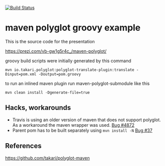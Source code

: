 [![Build Status](https://travis-ci.org/ExampleDriven/maven-polyglot-groovy-example.svg?branch=master)](https://travis-ci.org/ExampleDriven/maven-polyglot-groovy-example)

# maven polyglot groovy example

This is the source code for the presentation

https://prezi.com/vb-gw1g5r4c_/maven-polyglot/

groovy build scripts were initially generated by this command

`mvn io.takari.polyglot:polyglot-translate-plugin:translate -Dinput=pom.xml -Doutput=pom.groovy`

to run an inlined maven plugin run maven-polyglot-submodule like this 

`mvn clean install -Dgenerate-file=true`

## Hacks, workarounds

- Travis is using an older version of maven that does not support polyglot. As a workaround the maven wrapper was used. [Bug #4872](https://github.com/travis-ci/travis-ci/issues/4872)  
- Parent pom has to be built separately using `mvn install -N` [Bug #37](https://github.com/takari/polyglot-maven/issues/37)


## References

https://github.com/takari/polyglot-maven